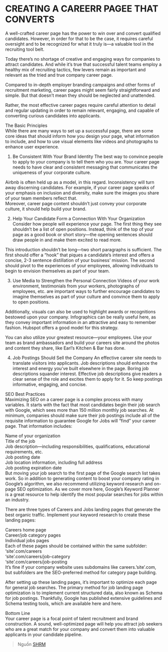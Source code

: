 # CREATING A CAREERR PAGEE THAT CONVERTS


A well-crafted career page has the power to win over and convert qualified candidates. However, in order for that to be the case, it requires careful oversight and to be recognized for what it truly is—a valuable tool in the recruiting tool belt.  

Today there’s no shortage of creative and engaging ways for companies to attract candidates. And while it’s true that successful talent teams employ a healthy mix of recruiting tactics, few levers remain as important and relevant as the tried and true company career page.  

Compared to in-depth employer branding campaigns and other forms of recruitment marketing, career pages might seem fairly straightforward and simple. But that doesn’t mean they should be neglected and unattended.  

Rather, the most effective career pages require careful attention to detail and regular updating in order to remain relevant, engaging, and capable of converting curious candidates into applicants.  

The Basic Principles  
While there are many ways to set up a successful page, there are some core ideas that should inform how you design your page, what information to include, and how to use visual elements like videos and photographs to enhance user experience.  

1. Be Consistent With Your Brand Identity 
The best way to convince people to apply to your company is to tell them who you are. Your career page needs to have clear and consistent messaging that communicates the uniqueness of your corporate culture.  

Airbnb is often held up as a model, in this regard. Inconsistency will turn away discerning candidates. For example, if your career page speaks of your emphasis on inclusion and diversity, make sure the images you share of your team members reflect that.  
Moreover, career page content shouldn’t just convey your corporate culture, it should help build your brand.  

2. Help Your Candidate Form a Connection With Your Organization
Consider how people will experience your page. The first thing they see shouldn’t be a list of open positions. Instead, think of the top of your page as a good book or short story—the opening sentences should draw people in and make them excited to read more.  

This introduction shouldn’t be long—two short paragraphs is sufficient. The first should offer a “hook” that piques a candidate’s interest and offers a concise, 2-3 sentence distillation of your business’ mission. The second should pivot to the experiences of your employees, allowing individuals to begin to envision themselves as part of your team.  

3. Use Media to Strengthen the Personal Connection
Videos of your work environment, testimonials from your workers, photographs of employees, etc. are important ways to further encourage candidates to imagine themselves as part of your culture and convince them to apply to open positions.  

Additionally, visuals can also be used to highlight awards or recognitions bestowed upon your company. Infographics can be really useful here, as they convey important information in an attractive and easy to remember fashion. Hubspot offers a good model for this strategy.  

You can also utilize your greatest resource—your employees. Use your team as brand ambassadors and build your careers site around the photos and content they share, like Earl’s Kitchen & Bar has done.  

4. Job Postings Should Sell the Company
An effective career site needs to translate visitors into applicants. Job descriptions should enhance the interest and energy you’ve built elsewhere in the page. Boring job descriptions squander interest. Effective job descriptions give readers a clear sense of the role and excites them to apply for it. So keep postings informative, engaging, and concise.  

SEO Best Practices  
Maximizing SEO on a career page is a complex process with many variables. It starts with the fact that most candidates begin their job search with Google, which sees more than 150 million monthly job searches. At minimum, companies should make sure their job postings include all of the requisite information to guarantee Google for Jobs will “find” your career page. That information includes:

 
Name of your organization  
Title of the job  
Job description—including responsibilities, qualifications, educational requirements, etc.  
Job posting date  
Job location information, including full address  
Job posting expiration date  
But moving your job search to the first page of the Google search list takes work. So in addition to generating content to boost your company rating in Google’s algorithm, we also recommend utilizing keyword research and on-page SEO optimization. As we cover more here, Google’s Keyword Planner is a great resource to help identify the most popular searches for jobs within an industry.  

There are three types of Careers and Jobs landing pages that generate the best organic traffic. Implement your keyword research to create these landing pages:  

Careers home page  
Career/job category pages  
Individual jobs pages  
Each of these pages should be contained within the same subfolder:
‘site’.com/careers  
‘site’.com/careers/job-category  
‘site’.com/careers/job-posting  
It’s fine if your company website uses subdomains like careers.’site’.com, but subfolders are the SEO-preferred method for category page building.  

After setting up these landing pages, it’s important to optimize each page for general job searches. The primary method for job landing page optimization is to implement current structured data, also known as Schema for job postings. Thankfully, Google has published extensive guidelines and Schema testing tools, which are available here and here.  

Bottom Line  
Your career page is a focal point of talent recruitment and brand construction. A sound, well-optimized page will help you attract job seekers who are a great match for your company and convert them into valuable applicants in your candidate pipeline.  


> Nguồn [SHRM](https://www.shrm.org/resourcesandtools/tools-and-samples/how-to-guides/pages/how-to-target-passive-job-seekers.aspx)  
